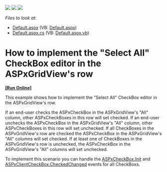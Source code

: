 <!-- default badges list -->
![](https://img.shields.io/endpoint?url=https://codecentral.devexpress.com/api/v1/VersionRange/128541407/13.1.5%2B)
[![](https://img.shields.io/badge/Open_in_DevExpress_Support_Center-FF7200?style=flat-square&logo=DevExpress&logoColor=white)](https://supportcenter.devexpress.com/ticket/details/E4551)
[![](https://img.shields.io/badge/📖_How_to_use_DevExpress_Examples-e9f6fc?style=flat-square)](https://docs.devexpress.com/GeneralInformation/403183)
<!-- default badges end -->
<!-- default file list -->
*Files to look at*:

* [Default.aspx](./CS/WebSite/Default.aspx) (VB: [Default.aspx](./VB/WebSite/Default.aspx))
* [Default.aspx.cs](./CS/WebSite/Default.aspx.cs) (VB: [Default.aspx.vb](./VB/WebSite/Default.aspx.vb))
<!-- default file list end -->
# How to implement the "Select All" CheckBox editor in the ASPxGridView's row
<!-- run online -->
**[[Run Online]](https://codecentral.devexpress.com/e4551/)**
<!-- run online end -->


<p>This example shows how to implement the "Select All" CheckBox editor in the ASPxGridView's row.</p><p>If an end-user checks the ASPxCheckBox in the ASPxGridView's "All" column, other ASPxCheckBoxes in this row will set checked. If an end-user unchecks the ASPxCheckBox in the ASPxGridView's "All" column, other ASPxCheckBoxes in this row will set unchecked. If all CheckBoxes in the ASPxGridView's row are checked the ASPxCheckBox  in the ASPxGridView's "All" columns will set checked. If at least one of CheckBoxes in the ASPxGridView's row is unchecked, the ASPxCheckBox in the ASPxGridView's "All" columns will set unchecked.</p><p>To implement this scenario you can handle the <a href="https://docs.microsoft.com/en-us/dotnet/api/system.web.ui.control.init?view=netframework-4.8"><u>ASPxCheckBox.Init</u></a> and <a href="http://documentation.devexpress.com/#AspNet/DevExpressWebASPxEditorsScriptsASPxClientCheckBox_CheckedChangedtopic"><u>ASPxClientCheckBox.CheckedChanged</u></a> events for all CheckBoxs.</p>

<br/>


